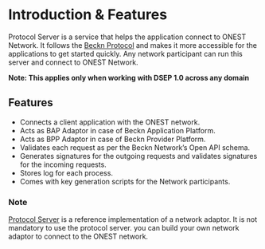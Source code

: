 # Introduction & Features

Protocol Server is a service that helps the application connect to ONEST Network. It follows the [Beckn Protocol](https://beckn.network/protocol) and makes it more accessible for the applications to get started quickly. Any network participant can run this server and connect to ONEST Network.&#x20;

**Note: This applies only when working with DSEP 1.0 across any domain**

## Features

* Connects a client application with the ONEST network.
* Acts as BAP Adaptor in case of Beckn Application Platform.
* Acts as BPP Adaptor in case of Beckn Provider Platform.
* Validates each request as per the Beckn Network’s Open API schema.
* Generates signatures for the outgoing requests and validates signatures for the incoming requests.
* Stores log for each process.
* Comes with key generation scripts for the Network participants.

### Note

[Protocol Server](https://starterpack.onest.network/learn/integration-of-adaptors/beckn-protocol-server) is a reference implementation of a network adaptor. It is not mandatory to use the protocol server. you can build your own network adaptor to connect to the ONEST network.
